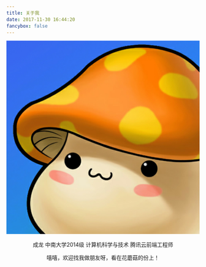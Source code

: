 ```yaml
---
title: 关于我
date: 2017-11-30 16:44:20
fancybox: false
---
```


<div style="margin: 0 auto; text-align: center">
<img src="https://raw.githubusercontent.com/kelekexiao123/blog-storage/master/avatar.jpg">

成龙
中南大学2014级
计算机科学与技术
腾讯云前端工程师

嘻嘻，欢迎找我做朋友呀，看在花蘑菇的份上！
</div>
